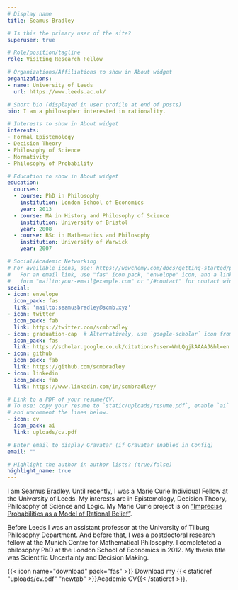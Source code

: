 ```yaml
---
# Display name
title: Seamus Bradley

# Is this the primary user of the site?
superuser: true

# Role/position/tagline
role: Visiting Research Fellow

# Organizations/Affiliations to show in About widget
organizations: 
- name: University of Leeds
  url: https://www.leeds.ac.uk/

# Short bio (displayed in user profile at end of posts)
bio: I am a philosopher interested in rationality.

# Interests to show in About widget
interests:
- Formal Epistemology
- Decision Theory
- Philosophy of Science
- Normativity
- Philosophy of Probability

# Education to show in About widget
education:
  courses:
  - course: PhD in Philosophy
    institution: London School of Economics
    year: 2013
  - course: MA in History and Philosophy of Science
    institution: University of Bristol
    year: 2008
  - course: BSc in Mathematics and Philosophy
    institution: University of Warwick
    year: 2007

# Social/Academic Networking
# For available icons, see: https://wowchemy.com/docs/getting-started/page-builder/#icons
#   For an email link, use "fas" icon pack, "envelope" icon, and a link in the
#   form "mailto:your-email@example.com" or "/#contact" for contact widget.
social:
- icon: envelope
  icon_pack: fas
  link: 'mailto:seamusbradley@scmb.xyz'
- icon: twitter
  icon_pack: fab
  link: https://twitter.com/scmbradley
- icon: graduation-cap  # Alternatively, use `google-scholar` icon from `ai` icon pack
  icon_pack: fas
  link: https://scholar.google.co.uk/citations?user=WmLQgjkAAAAJ&hl=en
- icon: github
  icon_pack: fab
  link: https://github.com/scmbradley
- icon: linkedin
  icon_pack: fab
  link: https://www.linkedin.com/in/scmbradley/

# Link to a PDF of your resume/CV.
# To use: copy your resume to `static/uploads/resume.pdf`, enable `ai` icons in `params.toml`, 
# and uncomment the lines below.
- icon: cv
  icon_pack: ai
  link: uploads/cv.pdf

# Enter email to display Gravatar (if Gravatar enabled in Config)
email: ""

# Highlight the author in author lists? (true/false)
highlight_name: true
---
```


I am Seamus Bradley. 
Until recently, I was a Marie Curie Individual Fellow at the University of Leeds. 
My interests are in Epistemology, Decision Theory, Philosophy of Science and Logic. 
My Marie Curie project is on [“Imprecise Probabilities as a Model of Rational Belief”](project/ipmrb).

Before Leeds I was an assistant professor at the University of Tilburg Philosophy Department. 
And before that, I was a postdoctoral research fellow at the Munich Centre for Mathematical Philosophy. 
I completeted a philosophy PhD at the London School of Economics in 2012. 
My thesis title was Scientific Uncertainty and Decision Making. 

{{< icon name="download" pack="fas" >}} Download my {{< staticref "uploads/cv.pdf" "newtab" >}}Academic CV{{< /staticref >}}.
